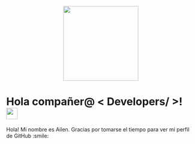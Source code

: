 <p align="center">
    <img width="200" src="https://user-images.githubusercontent.com/81453716/146458743-df49acc8-134f-4ec2-9ce3-67b300f54c5a.png">
</p>

<h1> Hola compañer@ < Developers/ >! <img src = "https://raw.githubusercontent.com/MartinHeinz/MartinHeinz/master/wave.gif" width = 30px> </h1>
<p align='center'>
</p>
    
<div size='20px'> Hola! Mi nombre es Ailen. Gracias por tomarse el tiempo para ver mi perfil de GitHub :smile: 
</div>

<p align="center">
<a href="#"><https://cdn.dribbble.com/users/1848694/screenshots/4452371/media/05194210431bc34f5a9a98d2658fee7c.gif" alt="Coder GIF" width="500" height="400"></a>
    </p>
